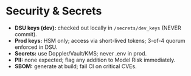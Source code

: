 # Security & Secrets

- **DSU keys (dev):** checked out locally in `/secrets/dev_keys` (NEVER commit).
- **Prod keys:** HSM only; access via short-lived tokens; 3-of-4 quorum enforced in DSU.
- **Secrets:** use Doppler/Vault/KMS; never .env in prod.
- **PII:** none expected; flag any addition to Model Risk immediately.
- **SBOM:** generate at build; fail CI on critical CVEs.